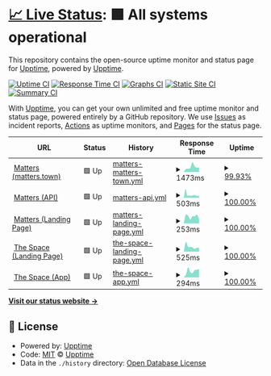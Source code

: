 # [📈 Live Status](https://status.matters.news/): <!--live status--> **🟩 All systems operational**

This repository contains the open-source uptime monitor and status page for [Upptime](https://upptime.js.org), powered by [Upptime](https://github.com/upptime/upptime).

[![Uptime CI](https://github.com/thematters/uptime/workflows/Uptime%20CI/badge.svg)](https://github.com/thematters/uptime/actions?query=workflow%3A%22Uptime+CI%22)
[![Response Time CI](https://github.com/thematters/uptime/workflows/Response%20Time%20CI/badge.svg)](https://github.com/thematters/uptime/actions?query=workflow%3A%22Response+Time+CI%22)
[![Graphs CI](https://github.com/thematters/uptime/workflows/Graphs%20CI/badge.svg)](https://github.com/thematters/uptime/actions?query=workflow%3A%22Graphs+CI%22)
[![Static Site CI](https://github.com/thematters/uptime/workflows/Static%20Site%20CI/badge.svg)](https://github.com/thematters/uptime/actions?query=workflow%3A%22Static+Site+CI%22)
[![Summary CI](https://github.com/thematters/uptime/workflows/Summary%20CI/badge.svg)](https://github.com/thematters/uptime/actions?query=workflow%3A%22Summary+CI%22)

With [Upptime](https://upptime.js.org), you can get your own unlimited and free uptime monitor and status page, powered entirely by a GitHub repository. We use [Issues](https://github.com/upptime/upptime/issues) as incident reports, [Actions](https://github.com/thematters/uptime/actions) as uptime monitors, and [Pages](https://upptime.github.io/upptime) for the status page.

<!--start: status pages-->
<!-- This summary is generated by Upptime (https://github.com/upptime/upptime) -->
<!-- Do not edit this manually, your changes will be overwritten -->
<!-- prettier-ignore -->
| URL | Status | History | Response Time | Uptime |
| --- | ------ | ------- | ------------- | ------ |
| <img alt="" src="https://icons.duckduckgo.com/ip3/matters.town.ico" height="13"> [Matters (matters.town)](https://matters.town/?utm_source=uptime) | 🟩 Up | [matters-matters-town.yml](https://github.com/thematters/uptime/commits/HEAD/history/matters-matters-town.yml) | <details><summary><img alt="Response time graph" src="./graphs/matters-matters-town/response-time-week.png" height="20"> 1473ms</summary><br><a href="https://status.matters.town/history/matters-matters-town"><img alt="Response time 1559" src="https://img.shields.io/endpoint?url=https%3A%2F%2Fraw.githubusercontent.com%2Fthematters%2Fuptime%2FHEAD%2Fapi%2Fmatters-matters-town%2Fresponse-time.json"></a><br><a href="https://status.matters.town/history/matters-matters-town"><img alt="24-hour response time 1353" src="https://img.shields.io/endpoint?url=https%3A%2F%2Fraw.githubusercontent.com%2Fthematters%2Fuptime%2FHEAD%2Fapi%2Fmatters-matters-town%2Fresponse-time-day.json"></a><br><a href="https://status.matters.town/history/matters-matters-town"><img alt="7-day response time 1473" src="https://img.shields.io/endpoint?url=https%3A%2F%2Fraw.githubusercontent.com%2Fthematters%2Fuptime%2FHEAD%2Fapi%2Fmatters-matters-town%2Fresponse-time-week.json"></a><br><a href="https://status.matters.town/history/matters-matters-town"><img alt="30-day response time 1521" src="https://img.shields.io/endpoint?url=https%3A%2F%2Fraw.githubusercontent.com%2Fthematters%2Fuptime%2FHEAD%2Fapi%2Fmatters-matters-town%2Fresponse-time-month.json"></a><br><a href="https://status.matters.town/history/matters-matters-town"><img alt="1-year response time 1559" src="https://img.shields.io/endpoint?url=https%3A%2F%2Fraw.githubusercontent.com%2Fthematters%2Fuptime%2FHEAD%2Fapi%2Fmatters-matters-town%2Fresponse-time-year.json"></a></details> | <details><summary><a href="https://status.matters.town/history/matters-matters-town">99.93%</a></summary><a href="https://status.matters.town/history/matters-matters-town"><img alt="All-time uptime 99.76%" src="https://img.shields.io/endpoint?url=https%3A%2F%2Fraw.githubusercontent.com%2Fthematters%2Fuptime%2FHEAD%2Fapi%2Fmatters-matters-town%2Fuptime.json"></a><br><a href="https://status.matters.town/history/matters-matters-town"><img alt="24-hour uptime 99.53%" src="https://img.shields.io/endpoint?url=https%3A%2F%2Fraw.githubusercontent.com%2Fthematters%2Fuptime%2FHEAD%2Fapi%2Fmatters-matters-town%2Fuptime-day.json"></a><br><a href="https://status.matters.town/history/matters-matters-town"><img alt="7-day uptime 99.93%" src="https://img.shields.io/endpoint?url=https%3A%2F%2Fraw.githubusercontent.com%2Fthematters%2Fuptime%2FHEAD%2Fapi%2Fmatters-matters-town%2Fuptime-week.json"></a><br><a href="https://status.matters.town/history/matters-matters-town"><img alt="30-day uptime 99.98%" src="https://img.shields.io/endpoint?url=https%3A%2F%2Fraw.githubusercontent.com%2Fthematters%2Fuptime%2FHEAD%2Fapi%2Fmatters-matters-town%2Fuptime-month.json"></a><br><a href="https://status.matters.town/history/matters-matters-town"><img alt="1-year uptime 99.76%" src="https://img.shields.io/endpoint?url=https%3A%2F%2Fraw.githubusercontent.com%2Fthematters%2Fuptime%2FHEAD%2Fapi%2Fmatters-matters-town%2Fuptime-year.json"></a></details>
| <img alt="" src="https://icons.duckduckgo.com/ip3/server.matters.town.ico" height="13"> [Matters (API)](https://server.matters.town/playground) | 🟩 Up | [matters-api.yml](https://github.com/thematters/uptime/commits/HEAD/history/matters-api.yml) | <details><summary><img alt="Response time graph" src="./graphs/matters-api/response-time-week.png" height="20"> 503ms</summary><br><a href="https://status.matters.town/history/matters-api"><img alt="Response time 515" src="https://img.shields.io/endpoint?url=https%3A%2F%2Fraw.githubusercontent.com%2Fthematters%2Fuptime%2FHEAD%2Fapi%2Fmatters-api%2Fresponse-time.json"></a><br><a href="https://status.matters.town/history/matters-api"><img alt="24-hour response time 552" src="https://img.shields.io/endpoint?url=https%3A%2F%2Fraw.githubusercontent.com%2Fthematters%2Fuptime%2FHEAD%2Fapi%2Fmatters-api%2Fresponse-time-day.json"></a><br><a href="https://status.matters.town/history/matters-api"><img alt="7-day response time 503" src="https://img.shields.io/endpoint?url=https%3A%2F%2Fraw.githubusercontent.com%2Fthematters%2Fuptime%2FHEAD%2Fapi%2Fmatters-api%2Fresponse-time-week.json"></a><br><a href="https://status.matters.town/history/matters-api"><img alt="30-day response time 531" src="https://img.shields.io/endpoint?url=https%3A%2F%2Fraw.githubusercontent.com%2Fthematters%2Fuptime%2FHEAD%2Fapi%2Fmatters-api%2Fresponse-time-month.json"></a><br><a href="https://status.matters.town/history/matters-api"><img alt="1-year response time 514" src="https://img.shields.io/endpoint?url=https%3A%2F%2Fraw.githubusercontent.com%2Fthematters%2Fuptime%2FHEAD%2Fapi%2Fmatters-api%2Fresponse-time-year.json"></a></details> | <details><summary><a href="https://status.matters.town/history/matters-api">100.00%</a></summary><a href="https://status.matters.town/history/matters-api"><img alt="All-time uptime 99.88%" src="https://img.shields.io/endpoint?url=https%3A%2F%2Fraw.githubusercontent.com%2Fthematters%2Fuptime%2FHEAD%2Fapi%2Fmatters-api%2Fuptime.json"></a><br><a href="https://status.matters.town/history/matters-api"><img alt="24-hour uptime 100.00%" src="https://img.shields.io/endpoint?url=https%3A%2F%2Fraw.githubusercontent.com%2Fthematters%2Fuptime%2FHEAD%2Fapi%2Fmatters-api%2Fuptime-day.json"></a><br><a href="https://status.matters.town/history/matters-api"><img alt="7-day uptime 100.00%" src="https://img.shields.io/endpoint?url=https%3A%2F%2Fraw.githubusercontent.com%2Fthematters%2Fuptime%2FHEAD%2Fapi%2Fmatters-api%2Fuptime-week.json"></a><br><a href="https://status.matters.town/history/matters-api"><img alt="30-day uptime 99.97%" src="https://img.shields.io/endpoint?url=https%3A%2F%2Fraw.githubusercontent.com%2Fthematters%2Fuptime%2FHEAD%2Fapi%2Fmatters-api%2Fuptime-month.json"></a><br><a href="https://status.matters.town/history/matters-api"><img alt="1-year uptime 99.78%" src="https://img.shields.io/endpoint?url=https%3A%2F%2Fraw.githubusercontent.com%2Fthematters%2Fuptime%2FHEAD%2Fapi%2Fmatters-api%2Fuptime-year.json"></a></details>
| <img alt="" src="https://icons.duckduckgo.com/ip3/matters-lab.io.ico" height="13"> [Matters (Landing Page)](http://matters-lab.io/) | 🟩 Up | [matters-landing-page.yml](https://github.com/thematters/uptime/commits/HEAD/history/matters-landing-page.yml) | <details><summary><img alt="Response time graph" src="./graphs/matters-landing-page/response-time-week.png" height="20"> 253ms</summary><br><a href="https://status.matters.town/history/matters-landing-page"><img alt="Response time 238" src="https://img.shields.io/endpoint?url=https%3A%2F%2Fraw.githubusercontent.com%2Fthematters%2Fuptime%2FHEAD%2Fapi%2Fmatters-landing-page%2Fresponse-time.json"></a><br><a href="https://status.matters.town/history/matters-landing-page"><img alt="24-hour response time 301" src="https://img.shields.io/endpoint?url=https%3A%2F%2Fraw.githubusercontent.com%2Fthematters%2Fuptime%2FHEAD%2Fapi%2Fmatters-landing-page%2Fresponse-time-day.json"></a><br><a href="https://status.matters.town/history/matters-landing-page"><img alt="7-day response time 253" src="https://img.shields.io/endpoint?url=https%3A%2F%2Fraw.githubusercontent.com%2Fthematters%2Fuptime%2FHEAD%2Fapi%2Fmatters-landing-page%2Fresponse-time-week.json"></a><br><a href="https://status.matters.town/history/matters-landing-page"><img alt="30-day response time 234" src="https://img.shields.io/endpoint?url=https%3A%2F%2Fraw.githubusercontent.com%2Fthematters%2Fuptime%2FHEAD%2Fapi%2Fmatters-landing-page%2Fresponse-time-month.json"></a><br><a href="https://status.matters.town/history/matters-landing-page"><img alt="1-year response time 242" src="https://img.shields.io/endpoint?url=https%3A%2F%2Fraw.githubusercontent.com%2Fthematters%2Fuptime%2FHEAD%2Fapi%2Fmatters-landing-page%2Fresponse-time-year.json"></a></details> | <details><summary><a href="https://status.matters.town/history/matters-landing-page">100.00%</a></summary><a href="https://status.matters.town/history/matters-landing-page"><img alt="All-time uptime 100.00%" src="https://img.shields.io/endpoint?url=https%3A%2F%2Fraw.githubusercontent.com%2Fthematters%2Fuptime%2FHEAD%2Fapi%2Fmatters-landing-page%2Fuptime.json"></a><br><a href="https://status.matters.town/history/matters-landing-page"><img alt="24-hour uptime 100.00%" src="https://img.shields.io/endpoint?url=https%3A%2F%2Fraw.githubusercontent.com%2Fthematters%2Fuptime%2FHEAD%2Fapi%2Fmatters-landing-page%2Fuptime-day.json"></a><br><a href="https://status.matters.town/history/matters-landing-page"><img alt="7-day uptime 100.00%" src="https://img.shields.io/endpoint?url=https%3A%2F%2Fraw.githubusercontent.com%2Fthematters%2Fuptime%2FHEAD%2Fapi%2Fmatters-landing-page%2Fuptime-week.json"></a><br><a href="https://status.matters.town/history/matters-landing-page"><img alt="30-day uptime 100.00%" src="https://img.shields.io/endpoint?url=https%3A%2F%2Fraw.githubusercontent.com%2Fthematters%2Fuptime%2FHEAD%2Fapi%2Fmatters-landing-page%2Fuptime-month.json"></a><br><a href="https://status.matters.town/history/matters-landing-page"><img alt="1-year uptime 100.00%" src="https://img.shields.io/endpoint?url=https%3A%2F%2Fraw.githubusercontent.com%2Fthematters%2Fuptime%2FHEAD%2Fapi%2Fmatters-landing-page%2Fuptime-year.json"></a></details>
| <img alt="" src="https://icons.duckduckgo.com/ip3/www.thespace.game.ico" height="13"> [The Space (Landing Page)](https://www.thespace.game/) | 🟩 Up | [the-space-landing-page.yml](https://github.com/thematters/uptime/commits/HEAD/history/the-space-landing-page.yml) | <details><summary><img alt="Response time graph" src="./graphs/the-space-landing-page/response-time-week.png" height="20"> 525ms</summary><br><a href="https://status.matters.town/history/the-space-landing-page"><img alt="Response time 519" src="https://img.shields.io/endpoint?url=https%3A%2F%2Fraw.githubusercontent.com%2Fthematters%2Fuptime%2FHEAD%2Fapi%2Fthe-space-landing-page%2Fresponse-time.json"></a><br><a href="https://status.matters.town/history/the-space-landing-page"><img alt="24-hour response time 459" src="https://img.shields.io/endpoint?url=https%3A%2F%2Fraw.githubusercontent.com%2Fthematters%2Fuptime%2FHEAD%2Fapi%2Fthe-space-landing-page%2Fresponse-time-day.json"></a><br><a href="https://status.matters.town/history/the-space-landing-page"><img alt="7-day response time 525" src="https://img.shields.io/endpoint?url=https%3A%2F%2Fraw.githubusercontent.com%2Fthematters%2Fuptime%2FHEAD%2Fapi%2Fthe-space-landing-page%2Fresponse-time-week.json"></a><br><a href="https://status.matters.town/history/the-space-landing-page"><img alt="30-day response time 543" src="https://img.shields.io/endpoint?url=https%3A%2F%2Fraw.githubusercontent.com%2Fthematters%2Fuptime%2FHEAD%2Fapi%2Fthe-space-landing-page%2Fresponse-time-month.json"></a><br><a href="https://status.matters.town/history/the-space-landing-page"><img alt="1-year response time 526" src="https://img.shields.io/endpoint?url=https%3A%2F%2Fraw.githubusercontent.com%2Fthematters%2Fuptime%2FHEAD%2Fapi%2Fthe-space-landing-page%2Fresponse-time-year.json"></a></details> | <details><summary><a href="https://status.matters.town/history/the-space-landing-page">100.00%</a></summary><a href="https://status.matters.town/history/the-space-landing-page"><img alt="All-time uptime 99.99%" src="https://img.shields.io/endpoint?url=https%3A%2F%2Fraw.githubusercontent.com%2Fthematters%2Fuptime%2FHEAD%2Fapi%2Fthe-space-landing-page%2Fuptime.json"></a><br><a href="https://status.matters.town/history/the-space-landing-page"><img alt="24-hour uptime 100.00%" src="https://img.shields.io/endpoint?url=https%3A%2F%2Fraw.githubusercontent.com%2Fthematters%2Fuptime%2FHEAD%2Fapi%2Fthe-space-landing-page%2Fuptime-day.json"></a><br><a href="https://status.matters.town/history/the-space-landing-page"><img alt="7-day uptime 100.00%" src="https://img.shields.io/endpoint?url=https%3A%2F%2Fraw.githubusercontent.com%2Fthematters%2Fuptime%2FHEAD%2Fapi%2Fthe-space-landing-page%2Fuptime-week.json"></a><br><a href="https://status.matters.town/history/the-space-landing-page"><img alt="30-day uptime 100.00%" src="https://img.shields.io/endpoint?url=https%3A%2F%2Fraw.githubusercontent.com%2Fthematters%2Fuptime%2FHEAD%2Fapi%2Fthe-space-landing-page%2Fuptime-month.json"></a><br><a href="https://status.matters.town/history/the-space-landing-page"><img alt="1-year uptime 100.00%" src="https://img.shields.io/endpoint?url=https%3A%2F%2Fraw.githubusercontent.com%2Fthematters%2Fuptime%2FHEAD%2Fapi%2Fthe-space-landing-page%2Fuptime-year.json"></a></details>
| <img alt="" src="https://icons.duckduckgo.com/ip3/app.thespace.game.ico" height="13"> [The Space (App)](https://app.thespace.game/) | 🟩 Up | [the-space-app.yml](https://github.com/thematters/uptime/commits/HEAD/history/the-space-app.yml) | <details><summary><img alt="Response time graph" src="./graphs/the-space-app/response-time-week.png" height="20"> 294ms</summary><br><a href="https://status.matters.town/history/the-space-app"><img alt="Response time 247" src="https://img.shields.io/endpoint?url=https%3A%2F%2Fraw.githubusercontent.com%2Fthematters%2Fuptime%2FHEAD%2Fapi%2Fthe-space-app%2Fresponse-time.json"></a><br><a href="https://status.matters.town/history/the-space-app"><img alt="24-hour response time 198" src="https://img.shields.io/endpoint?url=https%3A%2F%2Fraw.githubusercontent.com%2Fthematters%2Fuptime%2FHEAD%2Fapi%2Fthe-space-app%2Fresponse-time-day.json"></a><br><a href="https://status.matters.town/history/the-space-app"><img alt="7-day response time 294" src="https://img.shields.io/endpoint?url=https%3A%2F%2Fraw.githubusercontent.com%2Fthematters%2Fuptime%2FHEAD%2Fapi%2Fthe-space-app%2Fresponse-time-week.json"></a><br><a href="https://status.matters.town/history/the-space-app"><img alt="30-day response time 258" src="https://img.shields.io/endpoint?url=https%3A%2F%2Fraw.githubusercontent.com%2Fthematters%2Fuptime%2FHEAD%2Fapi%2Fthe-space-app%2Fresponse-time-month.json"></a><br><a href="https://status.matters.town/history/the-space-app"><img alt="1-year response time 250" src="https://img.shields.io/endpoint?url=https%3A%2F%2Fraw.githubusercontent.com%2Fthematters%2Fuptime%2FHEAD%2Fapi%2Fthe-space-app%2Fresponse-time-year.json"></a></details> | <details><summary><a href="https://status.matters.town/history/the-space-app">100.00%</a></summary><a href="https://status.matters.town/history/the-space-app"><img alt="All-time uptime 99.99%" src="https://img.shields.io/endpoint?url=https%3A%2F%2Fraw.githubusercontent.com%2Fthematters%2Fuptime%2FHEAD%2Fapi%2Fthe-space-app%2Fuptime.json"></a><br><a href="https://status.matters.town/history/the-space-app"><img alt="24-hour uptime 100.00%" src="https://img.shields.io/endpoint?url=https%3A%2F%2Fraw.githubusercontent.com%2Fthematters%2Fuptime%2FHEAD%2Fapi%2Fthe-space-app%2Fuptime-day.json"></a><br><a href="https://status.matters.town/history/the-space-app"><img alt="7-day uptime 100.00%" src="https://img.shields.io/endpoint?url=https%3A%2F%2Fraw.githubusercontent.com%2Fthematters%2Fuptime%2FHEAD%2Fapi%2Fthe-space-app%2Fuptime-week.json"></a><br><a href="https://status.matters.town/history/the-space-app"><img alt="30-day uptime 100.00%" src="https://img.shields.io/endpoint?url=https%3A%2F%2Fraw.githubusercontent.com%2Fthematters%2Fuptime%2FHEAD%2Fapi%2Fthe-space-app%2Fuptime-month.json"></a><br><a href="https://status.matters.town/history/the-space-app"><img alt="1-year uptime 100.00%" src="https://img.shields.io/endpoint?url=https%3A%2F%2Fraw.githubusercontent.com%2Fthematters%2Fuptime%2FHEAD%2Fapi%2Fthe-space-app%2Fuptime-year.json"></a></details>

<!--end: status pages-->

[**Visit our status website →**](https://upptime.github.io/upptime)

## 📄 License

- Powered by: [Upptime](https://github.com/upptime/upptime)
- Code: [MIT](./LICENSE) © [Upptime](https://upptime.js.org)
- Data in the `./history` directory: [Open Database License](https://opendatacommons.org/licenses/odbl/1-0/)
